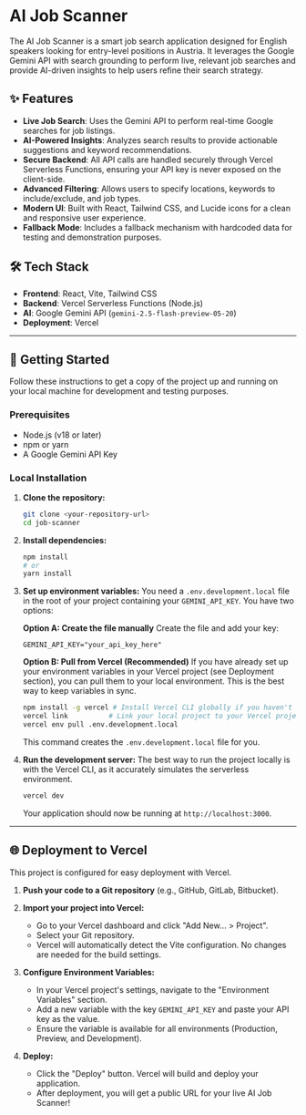 # AI Job Scanner

The AI Job Scanner is a smart job search application designed for English speakers looking for entry-level positions in Austria. It leverages the Google Gemini API with search grounding to perform live, relevant job searches and provide AI-driven insights to help users refine their search strategy.

## ✨ Features

- **Live Job Search**: Uses the Gemini API to perform real-time Google searches for job listings.
- **AI-Powered Insights**: Analyzes search results to provide actionable suggestions and keyword recommendations.
- **Secure Backend**: All API calls are handled securely through Vercel Serverless Functions, ensuring your API key is never exposed on the client-side.
- **Advanced Filtering**: Allows users to specify locations, keywords to include/exclude, and job types.
- **Modern UI**: Built with React, Tailwind CSS, and Lucide icons for a clean and responsive user experience.
- **Fallback Mode**: Includes a fallback mechanism with hardcoded data for testing and demonstration purposes.

## 🛠️ Tech Stack

- **Frontend**: React, Vite, Tailwind CSS
- **Backend**: Vercel Serverless Functions (Node.js)
- **AI**: Google Gemini API (`gemini-2.5-flash-preview-05-20`)
- **Deployment**: Vercel

---

## 🚀 Getting Started

Follow these instructions to get a copy of the project up and running on your local machine for development and testing purposes.

### Prerequisites

- Node.js (v18 or later)
- npm or yarn
- A Google Gemini API Key

### Local Installation

1.  **Clone the repository:**
    ```bash
    git clone <your-repository-url>
    cd job-scanner
    ```

2.  **Install dependencies:**
    ```bash
    npm install
    # or
    yarn install
    ```

3.  **Set up environment variables:**
    You need a `.env.development.local` file in the root of your project containing your `GEMINI_API_KEY`. You have two options:

    **Option A: Create the file manually**
    Create the file and add your key:
    ```plaintext
    GEMINI_API_KEY="your_api_key_here"
    ```

    **Option B: Pull from Vercel (Recommended)**
    If you have already set up your environment variables in your Vercel project (see Deployment section), you can pull them to your local environment. This is the best way to keep variables in sync.
    ```bash
    npm install -g vercel # Install Vercel CLI globally if you haven't already
    vercel link          # Link your local project to your Vercel project
    vercel env pull .env.development.local
    ```
    This command creates the `.env.development.local` file for you.

4.  **Run the development server:**
    The best way to run the project locally is with the Vercel CLI, as it accurately simulates the serverless environment.
    ```bash
    vercel dev
    ```
    Your application should now be running at `http://localhost:3000`.

---

## 🌐 Deployment to Vercel

This project is configured for easy deployment with Vercel.

1.  **Push your code to a Git repository** (e.g., GitHub, GitLab, Bitbucket).

2.  **Import your project into Vercel:**
    - Go to your Vercel dashboard and click "Add New... > Project".
    - Select your Git repository.
    - Vercel will automatically detect the Vite configuration. No changes are needed for the build settings.

3.  **Configure Environment Variables:**
    - In your Vercel project's settings, navigate to the "Environment Variables" section.
    - Add a new variable with the key `GEMINI_API_KEY` and paste your API key as the value.
    - Ensure the variable is available for all environments (Production, Preview, and Development).

4.  **Deploy:**
    - Click the "Deploy" button. Vercel will build and deploy your application.
    - After deployment, you will get a public URL for your live AI Job Scanner!